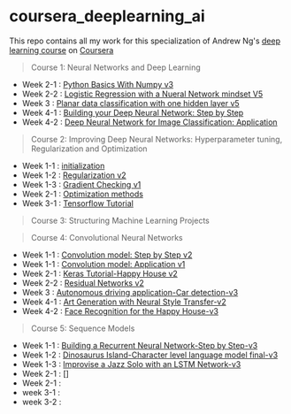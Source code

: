 # coursera_deeplearning_ai
This repo contains all my work for this specialization of Andrew Ng's [deep learning course](https://www.coursera.org/specializations/deep-learning?authMode=login) on [Coursera](https://www.coursera.org/)


> Course 1: Neural Networks and Deep Learning

  * Week 2-1 : [Python Basics With Numpy v3](https://github.com/jjone36/Coursera_deeplearning_ai/blob/master/course_1_Neural%20Networks%20and%20Deep%20Learning/1.%20Python%20Basics%20With%20Numpy%20v3.ipynb)
  * Week 2-2 : [Logistic Regression with a Nueral Network mindset V5](https://github.com/jjone36/Coursera_deeplearning_ai/blob/master/course_1_Neural%20Networks%20and%20Deep%20Learning/2.%20Logistic%20Regression%20with%20a%20Neural%20Network%20mindset%20v5.ipynb)
  * Week 3 : [Planar data classification with one hidden layer v5](https://github.com/jjone36/Coursera_deeplearning_ai/blob/master/course_1_Neural%20Networks%20and%20Deep%20Learning/3.%20Planar%20data%20classification%20with%20one%20hidden%20layer%20v5.ipynb)
  * Week 4-1 : [Building your Deep Neural Network: Step by Step](https://github.com/jjone36/Coursera_deeplearning_ai/blob/master/course_1_Neural%20Networks%20and%20Deep%20Learning/4.%20Building%20your%20Deep%20Neural%20Network-Step%20by%20Step%20v8.ipynb)
  * Week 4-2 : [Deep Neural Network for Image Classification: Application](https://github.com/jjone36/Coursera_deeplearning_ai/blob/master/course_1_Neural%20Networks%20and%20Deep%20Learning/5.%20Deep%20Neural%20Network-Application%20v8.ipynb)

> Course 2: Improving Deep Neural Networks: Hyperparameter tuning, Regularization and Optimization

  * Week 1-1 : [initialization](https://github.com/jjone36/Coursera_deeplearning_ai/blob/master/course_2_Impriving%20Deep%20Neural%20Networks/1.%20Initialization.ipynb)
  * Week 1-2 : [Regularization v2](https://github.com/jjone36/Coursera_deeplearning_ai/blob/master/course_2_Impriving%20Deep%20Neural%20Networks/2.%20Regularization%20v2.ipynb)
  * Week 1-3 : [Gradient Checking v1](https://github.com/jjone36/Coursera_deeplearning_ai/blob/master/course_2_Impriving%20Deep%20Neural%20Networks/3.%20Gradient%20Checking%20v1.ipynb)
  * Week 2-1 : [Optimization methods](https://github.com/jjone36/Coursera_deeplearning_ai/blob/master/course_2_Impriving%20Deep%20Neural%20Networks/4.%20Optimization%20methods.ipynb)
  * Week 3-1 : [Tensorflow Tutorial](https://github.com/jjone36/Coursera_deeplearning_ai/blob/master/course_2_Impriving%20Deep%20Neural%20Networks/5.%20Tensorflow%20Tutorial.ipynb)

> Course 3: Structuring Machine Learning Projects

> Course 4: Convolutional Neural Networks

  * Week 1-1 : [Convolution model: Step by Step v2](https://github.com/jjone36/Coursera_deeplearning_ai/blob/master/course_4_Convolutional%20Neural%20Networks/1.%20Convolution%20model-Step%20by%20Step-v2.ipynb)
  * Week 1-1 : [Convolution model: Application v1](https://github.com/jjone36/Coursera_deeplearning_ai/blob/master/course_4_Convolutional%20Neural%20Networks/2.%20Convolution%20model-Application-v1.ipynb)
  * Week 2-1 : [Keras Tutorial-Happy House v2](https://github.com/jjone36/Coursera_deeplearning_ai/blob/master/course_4_Convolutional%20Neural%20Networks/3.%20Keras%20Tutorial-Happy%20House%20v2.ipynb)
  * Week 2-2 : [Residual Networks v2](https://github.com/jjone36/Coursera_deeplearning_ai/blob/master/course_4_Convolutional%20Neural%20Networks/4.%20Residual%20Networks%20v2.ipynb)
  * Week 3 : [Autonomous driving application-Car detection-v3](https://github.com/jjone36/Coursera_deeplearning_ai/blob/master/course_4_Convolutional%20Neural%20Networks/5.%20Autonomous%20driving%20application-Car%20detection-v3.ipynb)
  * Week 4-1 : [Art Generation with Neural Style Transfer-v2](https://github.com/jjone36/Coursera_deeplearning_ai/blob/master/course_4_Convolutional%20Neural%20Networks/6.%20Art%20Generation%20with%20Neural%20Style%20Transfer-v2.ipynb)
  * Week 4-2 : [Face Recognition for the Happy House-v3](https://github.com/jjone36/Coursera_deeplearning_ai/blob/master/course_4_Convolutional%20Neural%20Networks/7.%20Face%20Recognition%20for%20the%20Happy%20House-v3.ipynb)

> Course 5: Sequence Models

  * Week 1-1 : [Building a Recurrent Neural Network-Step by Step-v3](https://github.com/jjone36/Coursera_deeplearning_ai/blob/master/course_5_Sequence%20Models/1.%20Building%20a%20Recurrent%20Neural%20Network-Step%20by%20Step-v3.ipynb)
  * Week 1-2 : [Dinosaurus Island-Character level language model final-v3](https://github.com/jjone36/Coursera_deeplearning_ai/blob/master/course_5_Sequence%20Models/2.%20Dinosaurus%20Island-Character%20level%20language%20model%20final-v3.ipynb)
  * Week 1-3 : [Improvise a Jazz Solo with an LSTM Network-v3](https://github.com/jjone36/Coursera_deeplearning_ai/blob/master/course_5_Sequence%20Models/3.%20Improvise%20a%20Jazz%20Solo%20with%20an%20LSTM%20Network-v3.ipynb)
  * Week 2-1 : []
  * Week 2-1 :
  * week 3-1 :
  * week 3-2 :
  
